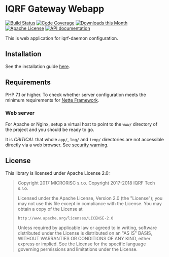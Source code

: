 # IQRF Gateway Webapp

[![Build Status](https://travis-ci.org/iqrfsdk/iqrf-gateway-webapp.svg?branch=master)](https://travis-ci.org/iqrfsdk/iqrf-gateway-webapp)
[![Code Coverage](https://codecov.io/gh/iqrfsdk/iqrf-gateway-webapp/branch/master/graph/badge.svg)](https://codecov.io/gh/iqrfsdk/iqrf-gateway-webapp)
[![Downloads this Month](https://img.shields.io/packagist/dm/iqrfsdk/iqrf-gateway-webapp.svg)](https://packagist.org/packages/iqrfsdk/iqrf-gateway-webapp)
[![Apache License](https://img.shields.io/badge/license-APACHE2-blue.svg)](LICENSE)
[![API documentation](https://img.shields.io/badge/docs-api-brightgreen.svg)](https://apidocs.iqrfsdk.org/iqrf-gateway-webapp/)

This is web application for iqrf-daemon configuration.

## Installation

See the installation guide [here](INSTALL.md).

## Requirements

PHP 7.1 or higher. To check whether server configuration meets the minimum requirements for [Nette Framework](https://doc.nette.org/2.4/requirements).

### Web server

For Apache or Nginx, setup a virtual host to point to the `www/` directory of the project and you should be ready to go.

It is *CRITICAL* that whole `app/`, `log/` and `temp/` directories are not accessible directly via a web browser. See [security warning](https://nette.org/security-warning).

## License

This library is licensed under Apache License 2.0:

 > Copyright 2017 MICRORISC s.r.o.
 > Copyright 2017-2018 IQRF Tech s.r.o.
 >
 > Licensed under the Apache License, Version 2.0 (the "License");
 > you may not use this file except in compliance with the License.
 > You may obtain a copy of the License at
 >
 >     http://www.apache.org/licenses/LICENSE-2.0
 >
 > Unless required by applicable law or agreed to in writing, software
 > distributed under the License is distributed on an "AS IS" BASIS,
 > WITHOUT WARRANTIES OR CONDITIONS OF ANY KIND, either express or implied.
 > See the License for the specific language governing permissions and
 > limitations under the License.
